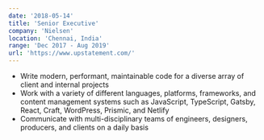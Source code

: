 ```yaml
---
date: '2018-05-14'
title: 'Senior Executive'
company: 'Nielsen'
location: 'Chennai, India'
range: 'Dec 2017 - Aug 2019'
url: 'https://www.upstatement.com/'
---
```


- Write modern, performant, maintainable code for a diverse array of client and internal projects
- Work with a variety of different languages, platforms, frameworks, and content management systems such as JavaScript, TypeScript, Gatsby, React, Craft, WordPress, Prismic, and Netlify
- Communicate with multi-disciplinary teams of engineers, designers, producers, and clients on a daily basis

